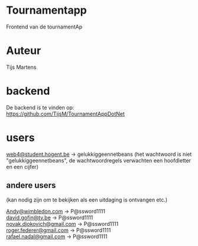 # Tournamentapp

Frontend van de tournamentAp


# Auteur

Tijs Martens

# backend

De backend is te vinden op: https://github.com/TijsM/TournamentAppDotNet

# users

web4@student.hogent.be  -> gelukkiggeennetbeans
(het wachtwoord is niet "gelukkiggeennetbeans", de wachtwoordregels verwachten een hoofdletter en een cijfer)

## andere users
(kan nodig zijn om te bekijken als een uitdaging is ontvangen etc.)

Andy@wimbledon.com -> P@ssword1111  
david.gofin@tv.be -> P@ssword1111  
novak.djokovich@gmail.com -> P@ssword1111  
roger.federer@gmail.com -> P@ssword1111  
rafael.nadal@gmail.com -> P@ssword1111  
